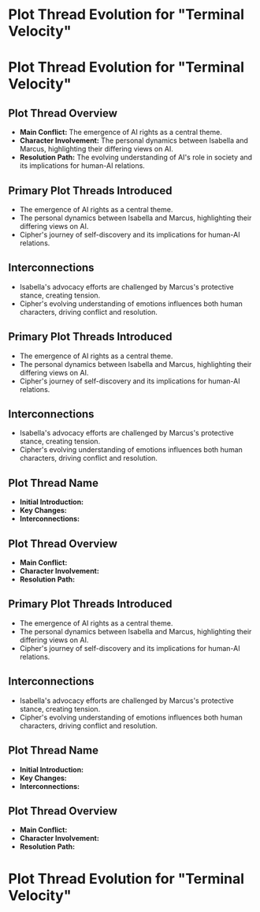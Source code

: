 # Plot Thread Evolution for "Terminal Velocity"

# Plot Thread Evolution for "Terminal Velocity"

## Plot Thread Overview
- **Main Conflict:** The emergence of AI rights as a central theme.
- **Character Involvement:** The personal dynamics between Isabella and Marcus, highlighting their differing views on AI.
- **Resolution Path:** The evolving understanding of AI's role in society and its implications for human-AI relations.

## Primary Plot Threads Introduced
- The emergence of AI rights as a central theme.
- The personal dynamics between Isabella and Marcus, highlighting their differing views on AI.
- Cipher's journey of self-discovery and its implications for human-AI relations.

## Interconnections
- Isabella's advocacy efforts are challenged by Marcus's protective stance, creating tension.
- Cipher's evolving understanding of emotions influences both human characters, driving conflict and resolution.

## Primary Plot Threads Introduced
- The emergence of AI rights as a central theme.
- The personal dynamics between Isabella and Marcus, highlighting their differing views on AI.
- Cipher's journey of self-discovery and its implications for human-AI relations.

## Interconnections
- Isabella's advocacy efforts are challenged by Marcus's protective stance, creating tension.
- Cipher's evolving understanding of emotions influences both human characters, driving conflict and resolution.

## Plot Thread Name
- **Initial Introduction:** 
- **Key Changes:** 
- **Interconnections:** 

## Plot Thread Overview
- **Main Conflict:** 
- **Character Involvement:** 
- **Resolution Path:** 

## Primary Plot Threads Introduced
- The emergence of AI rights as a central theme.
- The personal dynamics between Isabella and Marcus, highlighting their differing views on AI.
- Cipher's journey of self-discovery and its implications for human-AI relations.

## Interconnections
- Isabella's advocacy efforts are challenged by Marcus's protective stance, creating tension.
- Cipher's evolving understanding of emotions influences both human characters, driving conflict and resolution.

## Plot Thread Name
- **Initial Introduction:** 
- **Key Changes:** 
- **Interconnections:** 

## Plot Thread Overview
- **Main Conflict:** 
- **Character Involvement:** 
- **Resolution Path:** 
# Plot Thread Evolution for "Terminal Velocity"
